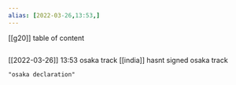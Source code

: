 ```yaml
---
alias: [2022-03-26,13:53,]
---
```

[[g20]]
table of content
```toc
```

[[2022-03-26]] 13:53
osaka track
[[india]] hasnt signed osaka track
```query
"osaka declaration"
```